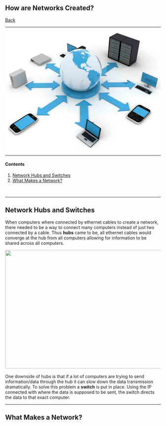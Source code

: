 ## How are Networks Created?

[Back](README.md)

---

<p align="center"><img src="howNetwork.jpg" height="384" width="512"></p>

---

#### Contents
1. [Network Hubs and Switches](#net)
2. [What Makes a Network?](#what)

<br>

---

## <a name="net"> Network Hubs and Switches
When computers where connected by ethernet cables to create a network, there needed to be a way to connect many computers instead of just two connected by a cable. Thus **hubs** came to be, all ethernet cables would converge at the hub from all computers allowing for information to be shared across all computers.

<p align="center"><img src="https://commotionwireless.net/files/CCK_Networking_Basics_Network_hub.png" height="384" width="512"></p>

One downside of hubs is that if a lot of computers are trying to send information/data through the hub it can slow down the data transmission dramatically. To solve this problem a **switch** is put in place. Using the IP connected with where the data is supposed to be sent, the switch directs the data to that exact computer.

---

## <a name="what"> What Makes a Network?
